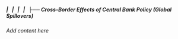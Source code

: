 ##### |   |   |   |   ├── Cross-Border Effects of Central Bank Policy (Global Spillovers)

*Add content here*